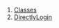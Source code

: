 1.  [Classes](widgets_directly_login/#classes)
2.  [DirectlyLogin](widgets_directly_login/DirectlyLogin-class.html)
